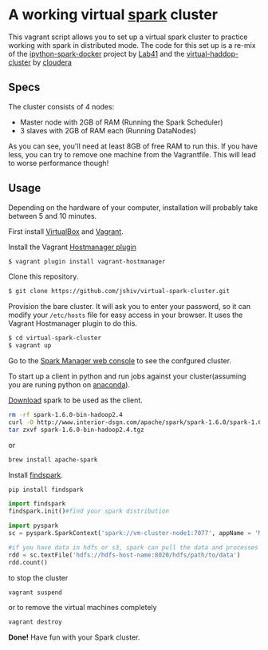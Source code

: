 # A working virtual [spark](http://spark.apache.org/) cluster

This vagrant script allows you to set up a virtual spark cluster to practice working with spark in distributed mode. The code for this set up is a re-mix of the [ipython-spark-docker](https://github.com/Lab41/ipython-spark-docker) project by [Lab41](https://www.lab41.org/) and the [virtual-haddop-cluster](https://blog.cloudera.com/blog/2014/06/how-to-install-a-virtual-apache-hadoop-cluster-with-vagrant-and-cloudera-manager/) by [cloudera](http://www.cloudera.com/)

## Specs

The cluster consists of 4 nodes:

* Master node with 2GB of RAM (Running the Spark Scheduler)
* 3 slaves with 2GB of RAM each (Running DataNodes)

As you can see, you'll need at least 8GB of free RAM to run this. If you have less, you can try to remove one machine from the Vagrantfile. This will lead to worse performance though!

## Usage

Depending on the hardware of your computer, installation will probably take between 5 and 10 minutes.

First install [VirtualBox](https://www.virtualbox.org/) and [Vagrant](http://www.vagrantup.com/).

Install the Vagrant [Hostmanager plugin](https://github.com/smdahlen/vagrant-hostmanager)

```bash
$ vagrant plugin install vagrant-hostmanager
```

Clone this repository.

```bash
$ git clone https://github.com/jshiv/virtual-spark-cluster.git
```

Provision the bare cluster. It will ask you to enter your password, so it can modify your `/etc/hosts` file for easy access in your browser. It uses the Vagrant Hostmanager plugin to do this.

```bash
$ cd virtual-spark-cluster
$ vagrant up
```

Go to the [Spark Manager web console](http://vm-cluster-node1:7077) to see the confgured cluster.


To start up a client in python and run jobs against your cluster(assuming you are runing python on [anaconda](https://www.continuum.io/downloads)).

[Download](http://spark.apache.org/downloads.html) spark to be used as the client.

```bash
rm -rf spark-1.6.0-bin-hadoop2.4
curl -O http://www.interior-dsgn.com/apache/spark/spark-1.6.0/spark-1.6.0-bin-hadoop2.4.tgz
tar zxvf spark-1.6.0-bin-hadoop2.4.tgz
```
or
```bash
brew install apache-spark
```

Install [findspark](https://github.com/minrk/findspark).

```bash
pip install findspark
```


```python
import findspark
findspark.init()#find your spark distribution

import pyspark
sc = pyspark.SparkContext('spark://vm-cluster-node1:7077', appName = 'MyLittleCluster')

#if you have data in hdfs or s3, spark can pull the data and processes it on your cluster like this:
rdd = sc.textFile('hdfs://hdfs-host-name:8020/hdfs/path/to/data')
rdd.count()
```

to stop the cluster
```bash
vagrant suspend
```
or to remove the virtual machines completely
```bash
vagrant destroy
```

**Done!** Have fun with your Spark cluster.
